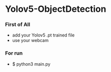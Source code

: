 # Yolov5-ObjectDetection

### First of All
- add your Yolov5 .pt trained file
- use your webcam
### For run
- $ python3 main.py
